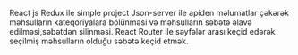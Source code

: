 React js Redux ile simple project
Json-server ile apiden məlumatlar çəkərək məhsulların kateqoriyalara bölünməsi və məhsulların səbətə əlavə edilməsi,səbətdən silinməsi.
React Router ile səyfələr arası keçid edərək seçilmiş məhsulların olduğu səbətə keçid etmək.
